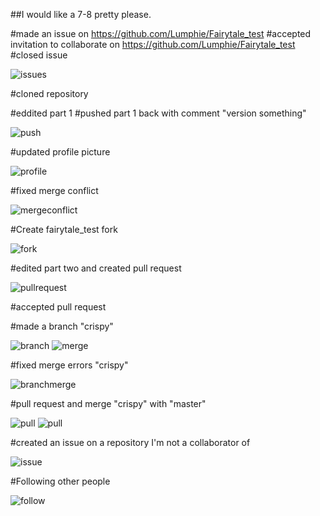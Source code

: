 ##I would like a 7-8 pretty please.




#made an issue on https://github.com/Lumphie/Fairytale_test
#accepted invitation to collaborate on https://github.com/Lumphie/Fairytale_test
#closed issue

![issues](/screenshots/Issues.png)

#cloned repository



#eddited part 1
#pushed part 1 back with comment "version something"

![push](/screenshots/successfullpush.png)


#updated profile picture

![profile](/screenshots/profilepicture.png)

#fixed merge conflict

![mergeconflict](screenshots/mergeconflict.png)



#Create fairytale_test fork

![fork](/screenshots/fork.png)

#edited part two and created pull request

![pullrequest](screenshots/pullrequest.png)

#accepted pull request


#made a branch "crispy"

![branch](screenshots/newbranch.png)
![merge](screenshots/mergebranch.png)

#fixed merge errors "crispy"

![branchmerge](/screenshots/fixedbranchmerge.png)


#pull request and merge "crispy" with "master"

![pull](/screenshots/pullrequest2.png)
![pull](/screenshots/pullrequest3.png)

#created an issue on a repository I'm not a collaborator of

![issue](screenshots/noncollaborationissue.png)

#Following other people

![follow](screenshots/following.png)
